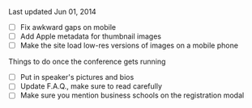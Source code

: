 Last updated Jun 01, 2014

- [ ] Fix awkward gaps on mobile
- [ ] Add Apple metadata for thumbnail images
- [ ] Make the site load low-res versions of images on a mobile phone

Things to do once the conference gets running

- [ ] Put in speaker's pictures and bios
- [ ] Update F.A.Q., make sure to read carefully
- [ ] Make sure you mention business schools on the registration modal